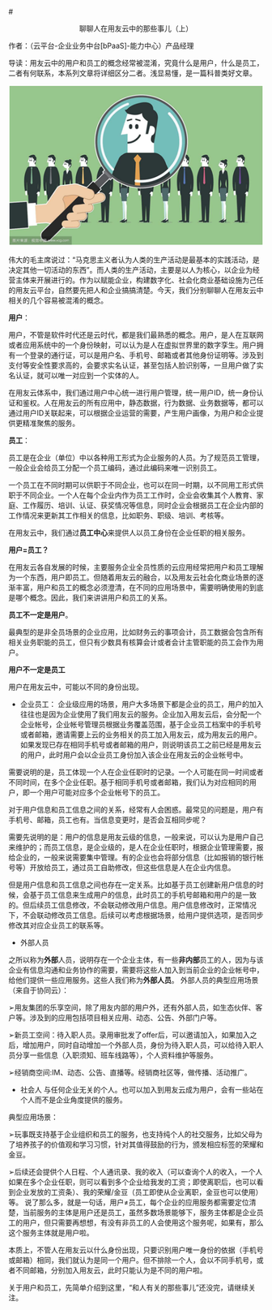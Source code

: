 #<p align="center">聊聊人在用友云中的那些事儿（上）</p>

作者：（云平台-企业业务中台[bPaaS]-能力中心）产品经理

导读：用友云中的用户和员工的概念经常被混淆，究竟什么是用户，什么是员工，二者有何联系，本系列文章将详细区分二者。浅显易懂，是一篇科普类好文章。

![](/articles/201806/images/article3/images3.1.png)

伟大的毛主席说过：“马克思主义者认为人类的生产活动是最基本的实践活动，是决定其他一切活动的东西”。而人类的生产活动，主要是以人为核心，以企业为经营主体来开展进行的。作为以赋能企业，构建数字化、社会化商业基础设施为己任的用友云平台，自然要先把人和企业搞搞清楚。今天，我们分别聊聊人在用友云中相关的几个容易被混淆的概念。

**用户**：

用户，不管是软件时代还是云时代，都是我们最熟悉的概念。用户，是人在互联网或者应用系统中的一个身份映射，可以认为是人在虚拟世界里的数字孪生。用户拥有一个登录的通行证，可以是用户名、手机号、邮箱或者其他身份证明等。涉及到支付等安全性要求高的，会要求实名认证，甚至包括人脸识别等，一旦用户做了实名认证，就可以唯一对应到一个实体的人。

在用友云体系中，我们通过用户中心统一进行用户管理，统一用户ID，统一身份认证和鉴权。人在用友云的所有应用中，静态数据，行为数据、业务数据等，都可以通过用户ID关联起来，可以根据企业运营的需要，产生用户画像，为用户和企业提供更精准聚焦的服务。

**员工**：

员工是在企业（单位）中以各种用工形式为企业服务的人员。为了规范员工管理，一般企业会给员工分配一个员工编码，通过此编码来唯一识别员工。

一个员工在不同时期可以供职于不同企业，也可以在同一时期，以不同用工形式供职于不同企业。一个人在每个企业内作为员工工作时，企业会收集其个人教育、家庭、工作履历、培训、认证、获奖情况等信息，同时企业会根据员工在企业内部的工作情况来更新其工作相关的信息，比如职务、职级、培训、考核等。

在用友云中，我们通过**员工中心**来提供人以员工身份在企业任职的相关服务。

**用户=员工？**

在用友云各自发展的时候，主要服务企业全员性质的云应用经常把用户和员工理解为一个东西，用户即员工。但随着用友云的融合，以及用友云社会化商业场景的逐渐丰富，用户和员工的概念必须澄清，在不同的应用场景中，需要明确使用的到底是哪个概念。因此，我们来讲讲用户和员工的关系。

**员工不一定是用户**。

最典型的是非全员场景的企业应用，比如财务云的事项会计，员工数据会包含所有相关业务职能的员工，但只有少数具有核算会计或者会计主管职能的员工会作为用户。

**用户不一定是员工**

用户在用友云中，可能以不同的身份出现。
* 企业员工：
企业级应用的场景，用户大多场景下都是企业的员工，用户的加入往往也是因为企业使用了我们用友云的服务。企业加入用友云后，会分配一个企业帐号，企业帐号管理员根据业务覆盖范围，基于企业员工档案中的手机号或者邮箱，邀请需要上云的业务相关的员工加入用友云，成为用友云的用户。如果发现已存在相同手机号或者邮箱的用户，则说明该员工之前已经是用友云的用户，此时用户会以企业员工身份加入该企业在用友云的企业帐号中。

需要说明的是，员工体现一个人在企业任职时的记录。一个人可能在同一时间或者不同时间，在多个企业任职。基于相同手机号或者邮箱，我们认为对应相同的用户，即一个用户可能对应多个企业帐号下的员工。

对于用户信息和员工信息之间的关系，经常有人会困惑。最常见的问题是，用户有手机号、邮箱，员工也有。当信息变更时，是否会互相同步呢？

需要先说明的是：用户的信息是用友云级的信息，一般来说，可以认为是用户自己来维护的；而员工信息，是企业级的，是人在企业任职时，根据企业管理需要，报给企业的，一般来说需要集中管理。有的企业也会将部分信息（比如报销的银行帐号等）开放给员工，通过员工自助修改，但这些信息是人在企业内信息。

但是用户信息和员工信息之间也存在一定关系。比如基于员工创建新用户信息的时候，会基于员工信息来生成用户的信息，此时员工的手机号邮箱和用户的是一致的。但后续员工信息修改，不会联动修改用户信息。用户信息修改时，正常情况下，不会联动修改员工信息。后续可以考虑根据场景，给用户提供选项，是否同步修改其对应企业员工的联系等。

* 外部人员

之所以称为**外部**人员，说明存在一个企业主体，有一些**非内部**员工的人，因为与该企业有信息沟通和业务协作的需要，需要将这些人加入到当前企业的企业帐号中，给他们提供一些应用服务。这些人我们称为**外部人员**。
外部人员的典型应用场景（来自于协同云）：

➢用友集团的乐享空间，除了用友内部的用户外，还有外部人员，如生态伙伴、客户等。涉及到的应用包括项目相关应用、动态、公告、外部门户等。

➢新员工空间：待入职人员。录用审批发了offer后，可以邀请加入，如果加入之后，增加用户，同时自动增加一个外部人员，身份为待入职人员，可以给待入职人员分享一些信息（入职须知、班车线路等），个人资料维护等服务。

➢经销商空间:IM、动态、公告、直播等。经销商社区等，做传播、活动推广。

* 社会人
与任何企业无关的个人。也可以加入到用友云成为用户，会有一些站在个人而不是企业角度提供的服务。

典型应用场景：

➢玩事既支持基于企业组织和员工的服务，也支持纯个人的社交服务，比如父母为了培养孩子的价值观和学习习惯，针对其值得鼓励的行为，颁发相应标签的荣耀和金豆。

➢后续还会提供个人日程、个人通讯录、我的收入（可以查询个人的收入，一个人如果在多个企业任职，则可以看到多个企业给我发的工资；即使离职后，也可以看到企业发放的工资条）、我的荣耀/金豆（员工即使从企业离职，金豆也可以使用）等。
说了那么多，就是一句话，用户≠员工，每个企业的应用服务都需要定位清楚，当前服务的主体是用户还是员工，虽然多数场景能够下，服务主体都是企业员工的用户，但只需要再想想，有没有非员工的人会使用这个服务呢，如果有，那么这个服务主体就是用户啦。

本质上，不管人在用友云以什么身份出现，只要识别用户唯一身份的依据（手机号或邮箱）相同，我们就认为是同一个用户。但不排除一个人，会以不同手机号，或者不同邮箱，分别加入用友云，此时只能认为是不同的用户啦。

关于用户和员工，先简单介绍到这里，“和人有关的那些事儿”还没完，请继续关注。


